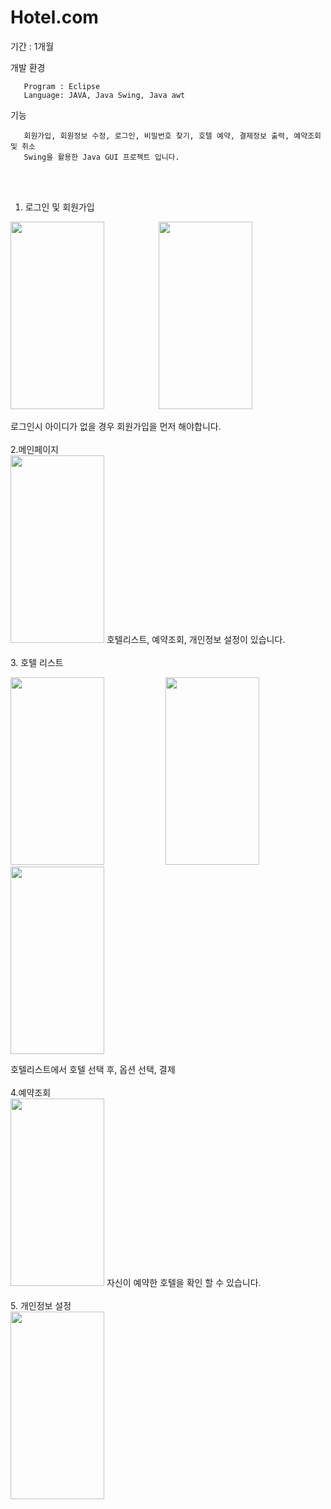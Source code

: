 # Hotel.com
기간 : 1개월

개발 환경 

       Program : Eclipse
       Language: JAVA, Java Swing, Java awt 
      
기능

       회원가입, 회원정보 수정, 로그인, 비밀번호 찾기, 호텔 예약, 결제정보 출력, 예약조회 및 취소
       Swing을 활용한 Java GUI 프로젝트 입니다.
<br><br>

1. 로그인 및 회원가입
<p>
       <img src="https://user-images.githubusercontent.com/70876778/167740173-c52fc209-94b0-46fd-874e-14173eca7e5d.jpg"  width="150" height="300" >
       &nbsp;&nbsp;&nbsp;&nbsp;&nbsp;&nbsp;&nbsp;&nbsp;&nbsp;&nbsp;&nbsp;&nbsp;&nbsp;&nbsp;&nbsp;&nbsp;&nbsp;&nbsp;&nbsp;&nbsp;
       <img src="https://user-images.githubusercontent.com/70876778/167740172-150f9bf6-6828-404f-b48b-0ee520aef384.jpg"  width="150" height="300" >
</p>
로그인시 아이디가 없을 경우 회원가입을 먼저 해야합니다.
       
<br>
<br>
2.메인페이지<br>
<img src="https://user-images.githubusercontent.com/70876778/167740175-70b9cc78-1414-4979-8162-0bbe886e45d1.jpg"   width="150" height="300"  >
호텔리스트, 예약조회, 개인정보 설정이 있습니다.
<br><br>
3. 호텔 리스트<br>
<p> 
       <img src="https://user-images.githubusercontent.com/70876778/167740168-e8fbfcaf-3277-4419-80df-d9aad41e76eb.jpg" width="150" height="300" >
       &nbsp;&nbsp;&nbsp;&nbsp;&nbsp;&nbsp;&nbsp;&nbsp;&nbsp;&nbsp;&nbsp;&nbsp;&nbsp;&nbsp;&nbsp;&nbsp;&nbsp;&nbsp;&nbsp;&nbsp;&nbsp;&nbsp;&nbsp;
       <img src="https://user-images.githubusercontent.com/70876778/167740171-92988035-567b-499b-8110-9926061fed63.jpg" width="150" height="300" > 
       &nbsp;&nbsp;&nbsp;&nbsp;&nbsp;&nbsp;&nbsp;&nbsp;&nbsp;&nbsp;&nbsp;&nbsp;&nbsp;&nbsp;&nbsp;&nbsp;&nbsp;&nbsp;&nbsp;&nbsp;&nbsp;&nbsp;&nbsp;
       <img src="https://user-images.githubusercontent.com/70876778/167740176-da7a12e9-078e-4083-9bc8-a0d4c61abbf6.jpg" width="150" height="300" > 
</p>
호텔리스트에서 호텔 선택 후, 옵션 선택, 결제
<br><br>
4.예약조회<br>
 <img src="https://user-images.githubusercontent.com/70876778/167740177-d8ca7a16-660a-412e-ab0c-890e8d6ef234.jpg" width="150" height="300" > 
 자신이 예약한 호텔을 확인 할 수 있습니다.
 <br><br>
 5. 개인정보 설정<br>
<img src="https://user-images.githubusercontent.com/70876778/167740178-be25dea8-f5a5-4758-a642-1441b6e96d0e.jpg" width="150" height="300" > 




